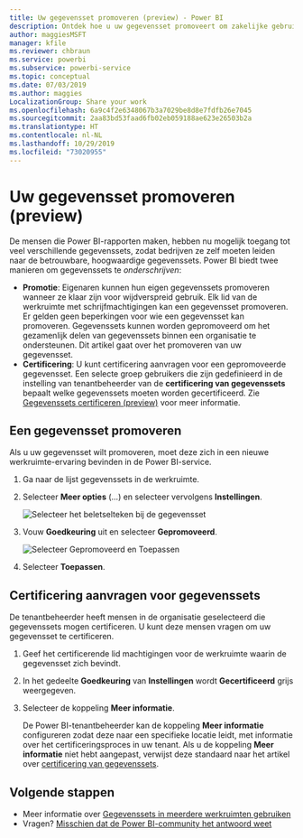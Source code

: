 ```yaml
---
title: Uw gegevensset promoveren (preview) - Power BI
description: Ontdek hoe u uw gegevensset promoveert om zakelijke gebruikers naar betrouwbare en hoogwaardige gegevenssets te leiden.
author: maggiesMSFT
manager: kfile
ms.reviewer: chbraun
ms.service: powerbi
ms.subservice: powerbi-service
ms.topic: conceptual
ms.date: 07/03/2019
ms.author: maggies
LocalizationGroup: Share your work
ms.openlocfilehash: 6a9c4f2e6348067b3a7029be8d8e7fdfb26e7045
ms.sourcegitcommit: 2aa83bd53faad6fb02eb059188ae623e26503b2a
ms.translationtype: HT
ms.contentlocale: nl-NL
ms.lasthandoff: 10/29/2019
ms.locfileid: "73020955"
---
```

# <a name="promote-your-dataset-preview"></a>Uw gegevensset promoveren (preview)

De mensen die Power BI-rapporten maken, hebben nu mogelijk toegang tot veel verschillende gegevenssets, zodat bedrijven ze zelf moeten leiden naar de betrouwbare, hoogwaardige gegevenssets. Power BI biedt twee manieren om gegevenssets te *onderschrijven*:

- **Promotie**: Eigenaren kunnen hun eigen gegevenssets promoveren wanneer ze klaar zijn voor wijdverspreid gebruik. Elk lid van de werkruimte met schrijfmachtigingen kan een gegevensset promoveren. Er gelden geen beperkingen voor wie een gegevensset kan promoveren. Gegevenssets kunnen worden gepromoveerd om het gezamenlijk delen van gegevenssets binnen een organisatie te ondersteunen. Dit artikel gaat over het promoveren van uw gegevensset.
- **Certificering**: U kunt certificering aanvragen voor een gepromoveerde gegevensset. Een selecte groep gebruikers die zijn gedefinieerd in de instelling van tenantbeheerder van de **certificering van gegevenssets** bepaalt welke gegevenssets moeten worden gecertificeerd. Zie [Gegevenssets certificeren (preview)](service-datasets-certify.md) voor meer informatie.

## <a name="promote-a-dataset"></a>Een gegevensset promoveren

Als u uw gegevensset wilt promoveren, moet deze zich in een nieuwe werkruimte-ervaring bevinden in de Power BI-service.

1. Ga naar de lijst gegevenssets in de werkruimte.
 
1. Selecteer **Meer opties** (...) en selecteer vervolgens **Instellingen**.

    ![Selecteer het beletselteken bij de gegevensset](media/service-datasets-certify-promote/power-bi-dataset-settings.png)

1. Vouw **Goedkeuring** uit en selecteer **Gepromoveerd**.

    ![Selecteer Gepromoveerd en Toepassen](media/service-datasets-certify-promote/power-bi-dataset-promoted-endorsement.png)

1. Selecteer **Toepassen**.

## <a name="request-dataset-certification"></a>Certificering aanvragen voor gegevenssets

De tenantbeheerder heeft mensen in de organisatie geselecteerd die gegevenssets mogen certificeren. U kunt deze mensen vragen om uw gegevensset te certificeren.

1. Geef het certificerende lid machtigingen voor de werkruimte waarin de gegevensset zich bevindt.

1. In het gedeelte **Goedkeuring** van **Instellingen** wordt **Gecertificeerd** grijs weergegeven.

1. Selecteer de koppeling **Meer informatie**.

    De Power BI-tenantbeheerder kan de koppeling **Meer informatie** configureren zodat deze naar een specifieke locatie leidt, met informatie over het certificeringsproces in uw tenant.   Als u de koppeling **Meer informatie** niet hebt aangepast, verwijst deze standaard naar het artikel over [certificering van gegevenssets](service-datasets-certify.md).

## <a name="next-steps"></a>Volgende stappen

* Meer informatie over [Gegevenssets in meerdere werkruimten gebruiken](service-datasets-across-workspaces.md)
* Vragen? [Misschien dat de Power BI-community het antwoord weet](http://community.powerbi.com/)
